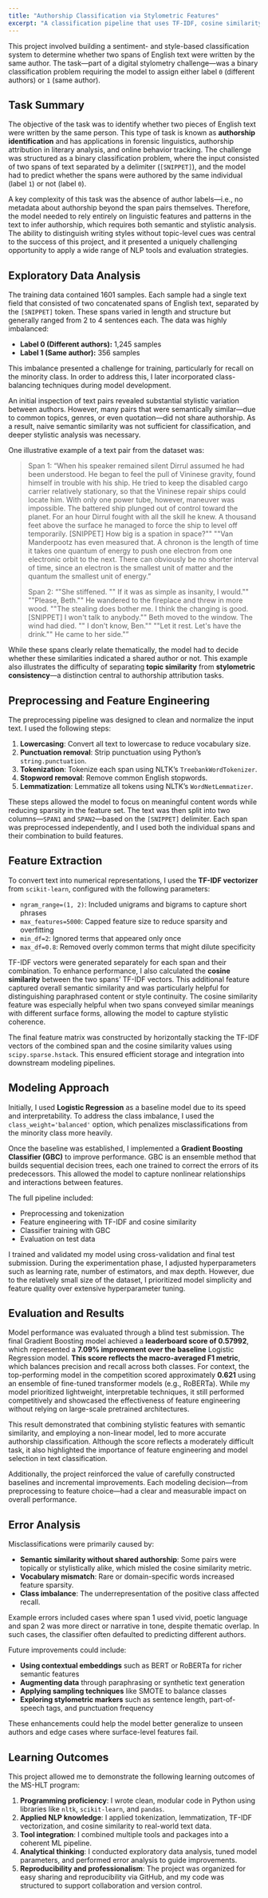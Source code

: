 ```yaml
---
title: "Authorship Classification via Stylometric Features"
excerpt: "A classification pipeline that uses TF-IDF, cosine similarity, and gradient boosting to determine whether two text spans share an author."
---
```


This project involved building a sentiment- and style-based classification system to determine whether two spans of English text were written by the same author. The task—part of a digital stylometry challenge—was a binary classification problem requiring the model to assign either label `0` (different authors) or `1` (same author).

## Task Summary

The objective of the task was to identify whether two pieces of English text were written by the same person. This type of task is known as **authorship identification** and has applications in forensic linguistics, authorship attribution in literary analysis, and online behavior tracking. The challenge was structured as a binary classification problem, where the input consisted of two spans of text separated by a delimiter (`[SNIPPET]`), and the model had to predict whether the spans were authored by the same individual (label `1`) or not (label `0`).

A key complexity of this task was the absence of author labels—i.e., no metadata about authorship beyond the span pairs themselves. Therefore, the model needed to rely entirely on linguistic features and patterns in the text to infer authorship, which requires both semantic and stylistic analysis. The ability to distinguish writing styles without topic-level cues was central to the success of this project, and it presented a uniquely challenging opportunity to apply a wide range of NLP tools and evaluation strategies.

## Exploratory Data Analysis

The training data contained 1601 samples. Each sample had a single text field that consisted of two concatenated spans of English text, separated by the `[SNIPPET]` token. These spans varied in length and structure but generally ranged from 2 to 4 sentences each. The data was highly imbalanced:

- **Label 0 (Different authors):** 1,245 samples
- **Label 1 (Same author):** 356 samples

This imbalance presented a challenge for training, particularly for recall on the minority class. In order to address this, I later incorporated class-balancing techniques during model development.

An initial inspection of text pairs revealed substantial stylistic variation between authors. However, many pairs that were semantically similar—due to common topics, genres, or even quotation—did not share authorship. As a result, naive semantic similarity was not sufficient for classification, and deeper stylistic analysis was necessary.

One illustrative example of a text pair from the dataset was:
> Span 1: “When his speaker remained silent Dirrul assumed he had been understood. He began to feel the pull of Vininese gravity, found himself in trouble with his ship. He tried to keep the disabled cargo carrier relatively stationary, so that the Vininese repair ships could locate him. With only one power tube, however, maneuver was impossible. The battered ship plunged out of control toward the planet. For an hour Dirrul fought with all the skill he knew. A thousand feet above the surface he managed to force the ship to level off temporarily. [SNIPPET] How big is a spation in space?"" ""Van Manderpootz has even measured that. A chronon is the length of time it takes one quantum of energy to push one electron from one electronic orbit to the next. There can obviously be no shorter interval of time, since an electron is the smallest unit of matter and the quantum the smallest unit of energy.”
> 
> Span 2: “"She stiffened. "" If it was as simple as insanity, I would."" ""Please, Beth."" He wandered to the fireplace and threw in more wood. ""The stealing does bother me. I think the changing is good. [SNIPPET] I won't talk to anybody."" Beth moved to the window. The wind had died. "" I don't know, Ben."" ""Let it rest. Let's have the drink."" He came to her side."”

While these spans clearly relate thematically, the model had to decide whether these similarities indicated a shared author or not. This example also illustrates the difficulty of separating **topic similarity** from **stylometric consistency**—a distinction central to authorship attribution tasks.

## Preprocessing and Feature Engineering

The preprocessing pipeline was designed to clean and normalize the input text. I used the following steps:

1. **Lowercasing**: Convert all text to lowercase to reduce vocabulary size.
2. **Punctuation removal**: Strip punctuation using Python’s `string.punctuation`.
3. **Tokenization**: Tokenize each span using NLTK’s `TreebankWordTokenizer`.
4. **Stopword removal**: Remove common English stopwords.
5. **Lemmatization**: Lemmatize all tokens using NLTK’s `WordNetLemmatizer`.

These steps allowed the model to focus on meaningful content words while reducing sparsity in the feature set. The text was then split into two columns—`SPAN1` and `SPAN2`—based on the `[SNIPPET]` delimiter. Each span was preprocessed independently, and I used both the individual spans and their combination to build features.

## Feature Extraction

To convert text into numerical representations, I used the **TF-IDF vectorizer** from `scikit-learn`, configured with the following parameters:

- `ngram_range=(1, 2)`: Included unigrams and bigrams to capture short phrases
- `max_features=5000`: Capped feature size to reduce sparsity and overfitting
- `min_df=2`: Ignored terms that appeared only once
- `max_df=0.8`: Removed overly common terms that might dilute specificity

TF-IDF vectors were generated separately for each span and their combination. To enhance performance, I also calculated the **cosine similarity** between the two spans’ TF-IDF vectors. This additional feature captured overall semantic similarity and was particularly helpful for distinguishing paraphrased content or style continuity. The cosine similarity feature was especially helpful when two spans conveyed similar meanings with different surface forms, allowing the model to capture stylistic coherence.

The final feature matrix was constructed by horizontally stacking the TF-IDF vectors of the combined span and the cosine similarity values using `scipy.sparse.hstack`. This ensured efficient storage and integration into downstream modeling pipelines.

## Modeling Approach

Initially, I used **Logistic Regression** as a baseline model due to its speed and interpretability. To address the class imbalance, I used the `class_weight='balanced'` option, which penalizes misclassifications from the minority class more heavily.

Once the baseline was established, I implemented a **Gradient Boosting Classifier (GBC)** to improve performance. GBC is an ensemble method that builds sequential decision trees, each one trained to correct the errors of its predecessors. This allowed the model to capture nonlinear relationships and interactions between features.

The full pipeline included:
- Preprocessing and tokenization
- Feature engineering with TF-IDF and cosine similarity
- Classifier training with GBC
- Evaluation on test data

I trained and validated my model using cross-validation and final test submission. During the experimentation phase, I adjusted hyperparameters such as learning rate, number of estimators, and max depth. However, due to the relatively small size of the dataset, I prioritized model simplicity and feature quality over extensive hyperparameter tuning.

## Evaluation and Results

Model performance was evaluated through a blind test submission. The final Gradient Boosting model achieved a **leaderboard score of 0.57992**, which represented a **7.09% improvement over the baseline** Logistic Regression model. **This score reflects the macro-averaged F1 metric**, which balances precision and recall across both classes. For context, the top-performing model in the competition scored approximately **0.621** using an ensemble of fine-tuned transformer models (e.g., RoBERTa). While my model prioritized lightweight, interpretable techniques, it still performed competitively and showcased the effectiveness of feature engineering without relying on large-scale pretrained architectures.

This result demonstrated that combining stylistic features with semantic similarity, and employing a non-linear model, led to more accurate authorship classification. Although the score reflects a moderately difficult task, it also highlighted the importance of feature engineering and model selection in text classification.

Additionally, the project reinforced the value of carefully constructed baselines and incremental improvements. Each modeling decision—from preprocessing to feature choice—had a clear and measurable impact on overall performance.

## Error Analysis

Misclassifications were primarily caused by:
- **Semantic similarity without shared authorship**: Some pairs were topically or stylistically alike, which misled the cosine similarity metric.
- **Vocabulary mismatch**: Rare or domain-specific words increased feature sparsity.
- **Class imbalance**: The underrepresentation of the positive class affected recall.

Example errors included cases where span 1 used vivid, poetic language and span 2 was more direct or narrative in tone, despite thematic overlap. In such cases, the classifier often defaulted to predicting different authors.

Future improvements could include:
- **Using contextual embeddings** such as BERT or RoBERTa for richer semantic features
- **Augmenting data** through paraphrasing or synthetic text generation
- **Applying sampling techniques** like SMOTE to balance classes
- **Exploring stylometric markers** such as sentence length, part-of-speech tags, and punctuation frequency

These enhancements could help the model better generalize to unseen authors and edge cases where surface-level features fail.

## Learning Outcomes

This project allowed me to demonstrate the following learning outcomes of the MS-HLT program:

1. **Programming proficiency**: I wrote clean, modular code in Python using libraries like `nltk`, `scikit-learn`, and `pandas`.
2. **Applied NLP knowledge**: I applied tokenization, lemmatization, TF-IDF vectorization, and cosine similarity to real-world text data.
3. **Tool integration**: I combined multiple tools and packages into a coherent ML pipeline.
4. **Analytical thinking**: I conducted exploratory data analysis, tuned model parameters, and performed error analysis to guide improvements.
5. **Reproducibility and professionalism**: The project was organized for easy sharing and reproducibility via GitHub, and my code was structured to support collaboration and version control.
